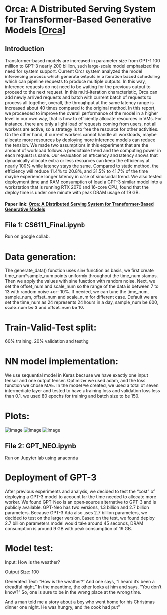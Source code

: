
# Orca: A Distributed Serving System for Transformer-Based Generative Models [[Orca](https://www.usenix.org/conference/osdi22/presentation/yu)]


## Introduction

Transformer-based models are increased in parameter size from GPT-1 100 million to GPT-3 nearly 200 billion, such large-scale model emphasized the need for system support. Current Orca system analyzed the model inferencing process which generate outputs in a iteration based scheduling which can pipeline requests to produce multiple outputs. In this way, inference requests do not need to be waiting for the previous output to proceed to the next request. In this multi-iteration characteristic, Orca can add newly arrived requests and batch with current batch of requests to process all together, overall, the throughput at the same latency range is increased about 40 times compared to the original method.
In this report, we proceeded to improve the overall performance of the model in a higher level in our own way, that is how to efficiently allocate resources in VMs. For instance, there are only a light load of requests coming from users, not all workers are active, so a strategy is to free the resource for other activities. On the other hand, if current workers cannot handle all workloads, maybe allocate more resources by deploying more inference models can reduce the tension. We made two assumptions in this experiment that are the amount of workload follows a predictable trend and the computing power in each request is same. Our evaluation on efficiency and latency shows that dynamically allocate extra or less resources can keep the efficiency at nearly 100% while latency stays the same. Compared to static method, the efficiency will reduce 11.4% to 20.8%, and 31.5% to 41.7% of the time maybe experience longer latency in case of sinusoidal trend.
We also tested deployment time and RAM consumption of load a GPT-3 similar model into a workstation that is running RTX 2070 and 16-core CPU, found that the deploy time is under one minute with peak DRAM usage of 19 GB.



#### Paper link: [Orca: A Distributed Serving System for Transformer-Based Generative Models](https://www.usenix.org/system/files/osdi22-yu.pdf)

## File 1: CS6111_Final.ipynb

Run on google collab.

# Data generation:
The generate_data() function uses sine function as basis, we first create time_num*sample_num points uniformly throughout the time_num stamps. Then we apply the values with sine function with random noise. Next, we set the offset_num and scale_num so the range of the data is between 7 to 13 with random noise +or- 10%. If needed, we can tune the time_num, sample_num, offset_num and scale_num for different case. Default we are set the time_num as 24 represents 24 hours in a day, sample_num be 600, scale_num be 3 and offset_num be 10.

# Train-Valid-Test split:

60% training, 20% validation and testing

# NN model implementation:
We use sequential model in Keras because we have exactly one input tensor and one output tenser. Optimizer we used adam, and the loss function we chose MAE. In the model we created, we used a total of seven intermediate layer and tested to have a training loss and validation loss less than 0.1. we used 80 epochs for training and batch size to be 150.

# Plots:
![image](https://user-images.githubusercontent.com/105509461/207440969-39814819-2e1d-4734-96db-8600eb70ef6b.png)
![image](https://user-images.githubusercontent.com/105509461/207440988-5d35a391-9fc7-460b-9a09-da941c97a999.png)
![image](https://user-images.githubusercontent.com/105509461/207440996-07602ae4-955f-42dd-8c64-f28d7f097de3.png)

## File 2: GPT_NEO.ipynb

Run on Jupyter lab using anaconda

# Deployment of GPT-3
After previous experiments and analysis, we decided to test the “cost” of deploying a GPT-3 model to account for the time needed to allocate more worker. We found GPT-Neo is an open-source alternative to GPT-3 and is publicly available. GPT-Neo has two versions, 1.3 billion and 2.7 billion parameters. Because GPT-3 Ada also uses 2.7 billion parameters, we decided to test on the larger version. Based on the test, we found deploy 2.7 billion parameters model would take around 45 seconds, DRAM consumption is around 9 GB with peak consumption of 19 GB.

# Model test:

Input: How is the weather?

Output Size: 100

Generated Text: “How is the weather?” And one says, “I heard it’s been a dreadful
night.” In the meantime, the other looks at him and says, “You don’t
know?” So, one is sure to be in the wrong place at the wrong time.

And a man told me a story about a boy who went home for his Christmas
dinner one night. He was hungry, and the cook had put”



